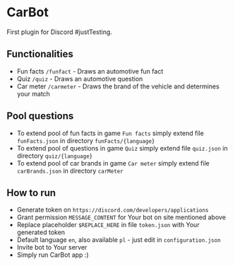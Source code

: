 # CarBot

First plugin for Discord #justTesting.  

## Functionalities
- Fun facts `/funfact` - Draws an automotive fun fact
- Quiz `/quiz` - Draws an automotive question
- Car meter `/carmeter` - Draws the brand of the vehicle and determines your match

## Pool questions
- To extend pool of fun facts in game `Fun facts` simply extend file `funFacts.json` in directory `funFacts/{language}`
- To extend pool of questions in game `Quiz` simply extend file `quiz.json` in directory `quiz/{language}`
- To extend pool of car brands in game `Car meter` simply extend file `carBrands.json` in directory `carMeter`

## How to run
- Generate token on `https://discord.com/developers/applications`
- Grant permission `MESSAGE_CONTENT` for Your bot on site mentioned above
- Replace placeholder `$REPLACE_HERE` in file `token.json` with Your generated token
- Default language `en`, also available `pl` - just edit in `configuration.json`
- Invite bot to Your server
- Simply run CarBot app :)
